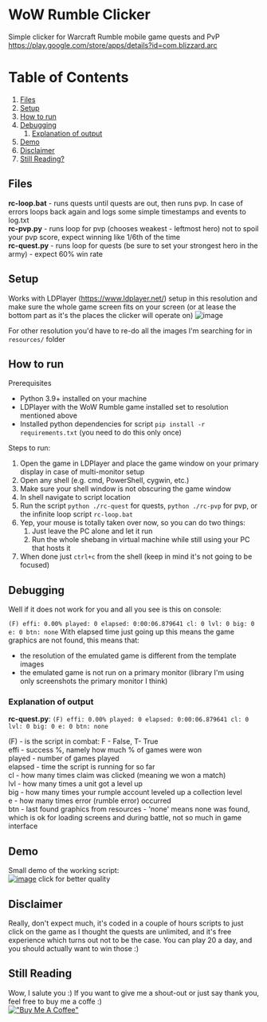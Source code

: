 

# WoW Rumble Clicker
Simple clicker for Warcraft Rumble mobile game quests and PvP  
https://play.google.com/store/apps/details?id=com.blizzard.arc


# Table of Contents  
1. [Files](#Files)
2. [Setup](#Setup)
3. [How to run](#How-to-run)
4. [Debugging](#Debugging)
   1. [Explanation of output](#Explanation-of-output)
5. [Demo](#Demo)
6. [Disclaimer](#Disclaimer)
7. [Still Reading?](#Still-Reading)

## Files

**rc-loop.bat** - runs quests until quests are out, then runs pvp. In case of errors loops back again and logs some simple timestamps and events to log.txt  
**rc-pvp.py** - runs loop for pvp (chooses weakest - leftmost hero) not to spoil your pvp score, expect winning like 1/6th of the time  
**rc-quest.py** - runs loop for quests (be sure to set your strongest hero in the army) - expect 60% win rate  

## Setup
Works with LDPlayer (https://www.ldplayer.net/) setup in this resolution and make sure the whole game screen fits on your screen (or at lease the bottom part as it's the places the clicker will operate on)
![image](https://github.com/bigos81/wow-rumble-clicker/assets/1384214/640c0a0c-71ef-43a3-8dd7-5cbc63550c63)

For other resolution you'd have to re-do all the images I'm searching for in `resources/` folder

## How to run
Prerequisites
- Python 3.9+ installed on your machine
- LDPlayer with the WoW Rumble game installed set to resolution mentioned above
- Installed python dependencies for script `pip install -r requirements.txt` (you need to do this only once) 

Steps to run:
1. Open the game in LDPlayer and place the game window on your primary display in case of multi-monitor setup
2. Open any shell (e.g. cmd, PowerShell, cygwin, etc.)
3. Make sure your shell window is not obscuring the game window
4. In shell navigate to script location
5. Run the script `python ./rc-quest` for quests, `python ./rc-pvp` for pvp, or the infinite loop script `rc-loop.bat`
6. Yep, your mouse is totally taken over now, so you can do two things:
   1. Just leave the PC alone and let it run
   2. Run the whole shebang in virtual machine while still using your PC that hosts it
7. When done just `ctrl+c` from the shell (keep in mind it's not going to be focused)

## Debugging
Well if it does not work for you and all you see is this on console:

`(F) effi: 0.00% played: 0 elapsed: 0:00:06.879641 cl: 0 lvl: 0 big: 0 e: 0 btn: none`
With elapsed time just going up this means the game graphics are not found, this means that:
- the resolution of the emulated game is different from the template images
- the emulated game is not run on a primary monitor (library I'm using only screenshots the primary monitor I think)

### Explanation of output
**rc-quest.py**: `(F) effi: 0.00% played: 0 elapsed: 0:00:06.879641 cl: 0 lvl: 0 big: 0 e: 0 btn: none`

(F) - is the script in combat: F - False, T- True  
effi - success %, namely how much % of games were won  
played - number of games played  
elapsed - time the script is running for so far  
cl - how many times claim was clicked (meaning we won a match)  
lvl - how many times a unit got a level up  
big - how many times your rumple account leveled up a collection level  
e - how many times error (rumble error) occurred  
btn - last found graphics from resources - 'none' means none was found, which is ok for loading screens and during battle, not so much in game interface  


## Demo
Small demo of the working script:  
<a href="https://imgur.com/JtSDwgD">![image](resources/demo.gif)</a>
click for better quality


## Disclaimer
Really, don't expect much, it's coded in a couple of hours scripts to just click on the game as I thought the quests are
unlimited, and it's free experience which turns out not to be the case. You can play 20 a day, and you should actually
want to win those :)

## Still Reading
Wow, I salute you :) If you want to give me a shout-out or just say thank you, feel free to buy me a coffe :)  
[!["Buy Me A Coffee"](https://www.buymeacoffee.com/assets/img/custom_images/black_img.png)](https://www.buymeacoffee.com/bigos81)
